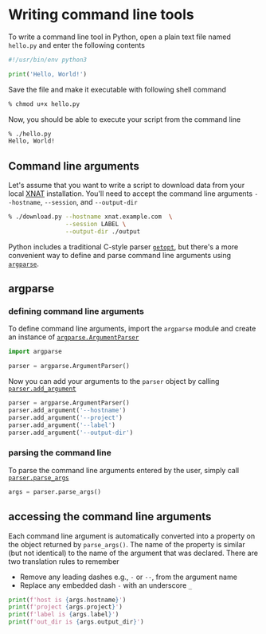 # Writing command line tools
To write a command line tool in Python, open a plain text file named 
`hello.py` and enter the following contents

```python
#!/usr/bin/env python3

print('Hello, World!')
```

Save the file and make it executable with following shell command

```bash
% chmod u+x hello.py
```

Now, you should be able to execute your script from the command line

```bash
% ./hello.py
Hello, World!
```

## Command line arguments
Let's assume that you want to write a script to download data from your local 
[XNAT](https://xnat.org)
installation. You'll need to accept the command line arguments `--hostname`, 
`--session`, and `--output-dir`

```bash
% ./download.py --hostname xnat.example.com  \
                --session LABEL \
                --output-dir ./output
```

Python includes a traditional C-style parser
[`getopt`](https://docs.python.org/3/library/getopt.html),
but there's a more convenient way to define and parse command line 
arguments using
[`argparse`](https://docs.python.org/3/library/argparse.html).

## argparse

### defining command line arguments
To define command line arguments, import the `argparse` module and create an 
instance of 
[`argparse.ArgumentParser`](https://docs.python.org/3/library/argparse.html#argparse.ArgumentParser) 

```python
import argparse

parser = argparse.ArgumentParser()
```

Now you can add your arguments to the `parser` object by calling 
[`parser.add_argument`](https://docs.python.org/3/library/argparse.html#argparse.ArgumentParser.add_argument)

```python
parser = argparse.ArgumentParser()
parser.add_argument('--hostname')
parser.add_argument('--project')
parser.add_argument('--label')
parser.add_argument('--output-dir')
```

### parsing the command line
To parse the command line arguments entered by the user, simply call
[`parser.parse_args`](https://docs.python.org/3/library/argparse.html#argparse.ArgumentParser.parse_args)

```python
args = parser.parse_args()
```

## accessing the command line arguments
Each command line argument is automatically converted into a property on the 
object returned by `parse_args()`. The name of the property is similar (but 
not identical) to the name of the argument that was declared. There are two 
translation rules to remember

* Remove any leading dashes e.g., `-` or `--`, from the argument name
* Replace any embedded dash `-` with an underscore `_`

```python
print(f'host is {args.hostname}')
print(f'project {args.project}')
print(f'label is {args.label}')
print(f'out_dir is {args.output_dir}')
```

